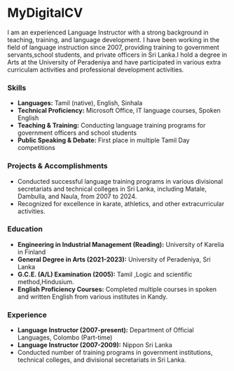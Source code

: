# MyDigitalCV


I am an experienced Language Instructor with a strong background in teaching, training, and language development. I have been working in the field of language instruction since 2007, providing training to government servants,school students, and private officers in Sri Lanka.I hold a degree in Arts at the University of Peradeniya and have participated in various extra curriculam activities and professional development activities.

### Skills
- **Languages:** Tamil (native), English, Sinhala
- **Technical Proficiency:** Microsoft Office, IT language courses, Spoken English
- **Teaching & Training:** Conducting language training programs for government officers and school students
- **Public Speaking & Debate:** First place in multiple Tamil Day competitions

### Projects & Accomplishments
- Conducted successful language training programs in various divisional secretariats and technical colleges in Sri Lanka, including Matale, Dambulla, and Naula, from 2007 to 2024.
- Recognized for excellence in karate, athletics, and other extracurricular activities.

### Education
- **Engineering in Industrial Management (Reading):** University of Karelia in Finland
- **General Degree in Arts (2021-2023):** University of Peradeniya, Sri Lanka
- **G.C.E. (A/L) Examination (2005):** Tamil ,Logic and scientific method,Hindusium.
- **English Proficiency Courses:** Completed multiple courses in spoken and written English from various institutes in Kandy.

### Experience
- **Language Instructor (2007-present):** Department of Official Languages, Colombo (Part-time)
- **Language Instructor (2007-2009):** Nippon Sri Lanka
- Conducted number of training programs in government institutions, technical colleges, and divisional secretariats in Sri Lanka.

